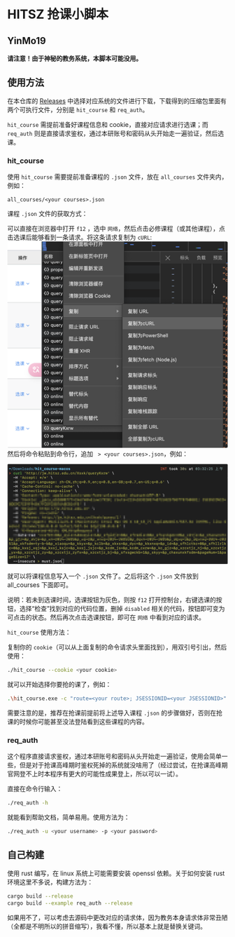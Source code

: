 # HITSZ 抢课小脚本

## YinMo19

**请注意！由于神秘的教务系统，本脚本可能没用。**

## 使用方法

在本仓库的 [Releases](https://github.com/YinMo19/hit_course/releases) 中选择对应系统的文件进行下载，下载得到的压缩包里面有两个可执行文件，分别是 `hit_course` 和 `req_auth`。

`hit_course` 需提前准备好课程信息和 cookie，直接对应请求进行选课；而 `req_auth` 则是直接请求鉴权，通过本研账号和密码从头开始走一遍验证，然后选课。

### hit_course

使用 `hit_course` 需要提前准备课程的 `.json` 文件，放在 `all_courses` 文件夹内，例如：

```
all_courses/<your courses>.json
```

课程 `.json` 文件的获取方式：

可以直接在浏览器中打开 `f12` ，选中 `网络`，然后点击必修课程（或其他课程），点击选课后能够看到一条请求。将这条请求复制为 `cURL`:
![browser](static/QQ_1734983191878.png)
然后将命令粘贴到命令行，追加 ` > <your courses>.json`，例如：

![](static/QQ_1734983307628.png)

就可以将课程信息写入一个 `.json` 文件了。之后将这个 `.json` 文件放到 all_courses 下面即可。

说明：若未到选课时间，选课按钮为灰色，则按 `f12` 打开控制台，右键选课的按钮，选择“检查”找到对应的代码位置，删掉 `disabled` 相关的代码，按钮即可变为可点击的状态。然后再次点击选课按钮，即可在 `网络` 中看到对应的请求。

`hit_course` 使用方法：

复制你的 `cookie`（可以从上面复制的命令请求头里面找到），用双引号引出，然后使用：

```bash
./hit_course --cookie <your cookie>
```

就可以开始选择你要抢的课了，例如：

```bash
.\hit_course.exe -c "route=<your route>; JSESSIONID=<your JSESSIONID>"
```

需要注意的是，推荐在抢课前提前将上述导入课程 `.json` 的步骤做好，否则在抢课的时候你可能甚至没法登陆看到这些课程的内容。

### req_auth

这个程序直接请求鉴权，通过本研账号和密码从头开始走一遍验证，使用会简单一些，但是对于抢课高峰期时鉴权死掉的系统就没啥用了（经过尝试，在抢课高峰期官网登不上时本程序有更大的可能性成果登上，所以可以一试）。

直接在命令行输入：

```bash
./req_auth -h
```

就能看到帮助文档，简单易用。使用方法为：

```bash
./req_auth -u <your username> -p <your password>
```

## 自己构建

使用 rust 编写，在 linux 系统上可能需要安装 openssl 依赖。关于如何安装 rust 环境这里不多说，构建方法为：

```bash
cargo build --release
cargo build --example req_auth --release
```

如果用不了，可以考虑去源码中更改对应的请求体，因为教务本身请求体非常丑陋（全都是不明所以的拼音缩写），我看不懂，所以基本上就是替换关键词。
